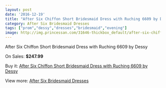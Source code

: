 ```yaml
---
layout: post
date: '2016-12-19'
title: "After Six Chiffon Short Bridesmaid Dress with Ruching 6609 by Dessy"
category: After Six Bridesmaid Dresses
tags: ["prom","dessy","dresses","bridesmaid","evening"]
image: http://img.princessan.com/31646-thickbox_default/after-six-chiffon-short-bridesmaid-dress-with-ruching-6609-by-dessy.jpg
---
```

After Six Chiffon Short Bridesmaid Dress with Ruching 6609 by Dessy

On Sales: **$247.99**
<a href="https://www.princessan.com/en/14365-after-six-chiffon-short-bridesmaid-dress-with-ruching-6609-by-dessy.html"><amp-img layout="responsive" width="600" height="600" src="//img.princessan.com/31646-thickbox_default/after-six-chiffon-short-bridesmaid-dress-with-ruching-6609-by-dessy.jpg" alt="After Six Chiffon Short Bridesmaid Dress with Ruching 6609 by Dessy 0" /></a>

Buy it: [After Six Chiffon Short Bridesmaid Dress with Ruching 6609 by Dessy](https://www.princessan.com/en/14365-after-six-chiffon-short-bridesmaid-dress-with-ruching-6609-by-dessy.html "After Six Chiffon Short Bridesmaid Dress with Ruching 6609 by Dessy")

View more: [After Six Bridesmaid Dresses](https://www.princessan.com/en/105- "After Six Bridesmaid Dresses")